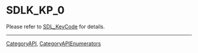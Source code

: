 # SDLK_KP_0

Please refer to [SDL_KeyCode](SDL_KeyCode) for details.

----
[CategoryAPI](CategoryAPI), [CategoryAPIEnumerators](CategoryAPIEnumerators)

